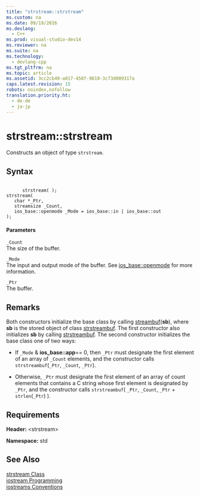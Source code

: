 ```yaml
---
title: "strstream::strstream"
ms.custom: na
ms.date: 09/19/2016
ms.devlang: 
  - C++
ms.prod: visual-studio-dev14
ms.reviewer: na
ms.suite: na
ms.technology: 
  - devlang-cpp
ms.tgt_pltfrm: na
ms.topic: article
ms.assetid: 3cc2cb49-a017-458f-9810-3c73d009317a
caps.latest.revision: 15
robots: noindex,nofollow
translation.priority.ht: 
  - de-de
  - ja-jp
---
```

# strstream::strstream
Constructs an object of type `strstream`.  
  
## Syntax  
  
```  
  
      strstream( );  
strstream(  
   char *_Ptr,   
   streamsize _Count,  
   ios_base::openmode _Mode = ios_base::in | ios_base::out  
);  
```  
  
#### Parameters  
 `_Count`  
 The size of the buffer.  
  
 `_Mode`  
 The input and output mode of the buffer. See [ios_base::openmode](../vs140/ios_base--openmode.md) for more information.  
  
 `_Ptr`  
 The buffer.  
  
## Remarks  
 Both constructors initialize the base class by calling [streambuf](../vs140/streambuf.md)(**sb**), where **sb** is the stored object of class [strstreambuf](../vs140/strstreambuf-Class.md). The first constructor also initializes **sb** by calling [strstreambuf](../vs140/strstreambuf--strstreambuf.md). The second constructor initializes the base class one of two ways:  
  
-   If `_Mode` & **ios_base::app**== 0, then `_Ptr` must designate the first element of an array of `_Count` elements, and the constructor calls `strstreambuf`(`_Ptr`, `_Count`, `_Ptr`).  
  
-   Otherwise, `_Ptr` must designate the first element of an array of count elements that contains a C string whose first element is designated by `_Ptr`, and the constructor calls `strstreambuf`( `_Ptr`, `_Count`, `_Ptr` + `strlen`(`_Ptr`) ).  
  
## Requirements  
 **Header:** <strstream\>  
  
 **Namespace:** std  
  
## See Also  
 [strstream Class](../vs140/strstream-Class.md)   
 [iostream Programming](../vs140/iostream-Programming.md)   
 [iostreams Conventions](../vs140/iostreams-Conventions.md)
